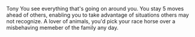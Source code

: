 Tony 
    You see everything that's going on around you. You stay 5 moves ahead of others, enabling you to take advantage of situations others may not recognize. A lover of animals, you'd pick your race horse over a misbehaving memeber of the family any day.